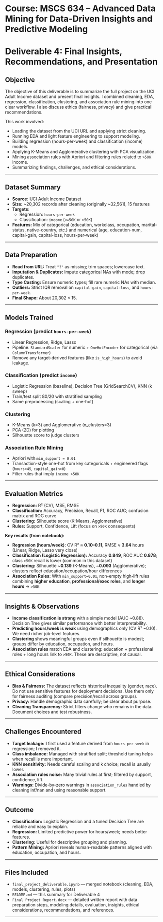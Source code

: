 # Course: MSCS 634 – Advanced Data Mining for Data-Driven Insights and Predictive Modeling
# Deliverable 4: Final Insights, Recommendations, and Presentation

## Objective
The objective of this deliverable is to summarize the full project on the UCI Adult Income dataset and present final insights. I combined cleaning, EDA, regression, classification, clustering, and association rule mining into one clear workflow. I also discuss ethics (fairness, privacy) and give practical recommendations.

This work involved:
- Loading the dataset from the UCI URL and applying strict cleaning.  
- Running EDA and light feature engineering to support modeling.  
- Building regression (hours-per-week) and classification (income) models.  
- Applying K-Means and Agglomerative clustering with PCA visualization.  
- Mining association rules with Apriori and filtering rules related to `>50K` income.  
- Summarizing findings, challenges, and ethical considerations.  

---

## Dataset Summary
- **Source:** UCI Adult Income Dataset  
- **Size:** ~20,302 records after cleaning (originally ~32,561), 15 features  
- **Targets:**  
  - Regression: `hours-per-week`  
  - Classification: `income` (`<=50K` or `>50K`)  
- **Features:** Mix of categorical (education, workclass, occupation, marital-status, native-country, etc.) and numerical (age, education-num, capital-gain, capital-loss, hours-per-week)

---

## Data Preparation
- **Read from URL:** Treat `"?"` as missing; trim spaces; lowercase text.  
- **Imputation & Duplicates:** Impute categorical NAs with mode; drop duplicates.  
- **Type Casting:** Ensure numeric types; fill rare numeric NAs with median.  
- **Outliers:** Strict IQR removal on `capital-gain`, `capital-loss`, and `hours-per-week`.  
- **Final Shape:** About 20,302 × 15.

---

## Models Trained
### Regression (predict `hours-per-week`)
- Linear Regression, Ridge, Lasso  
- Pipeline: `StandardScaler` for numeric + `OneHotEncoder` for categorical (via `ColumnTransformer`)  
- Remove any target-derived features (like `is_high_hours`) to avoid leakage.

### Classification (predict `income`)
- Logistic Regression (baseline), Decision Tree (GridSearchCV), KNN (k sweep)  
- Train/test split 80/20 with stratified sampling  
- Same preprocessing (scaling + one-hot)

### Clustering
- K-Means (k=3) and Agglomerative (n_clusters=3)  
- PCA (2D) for plotting  
- Silhouette score to judge clusters

### Association Rule Mining
- Apriori with `min_support = 0.01`  
- Transaction-style one-hot from key categoricals + engineered flags (`hours>45`, `capital_gain>0`)  
- Filter rules that imply `income >50K`

---

## Evaluation Metrics
- **Regression:** R² (CV), MSE, RMSE  
- **Classification:** Accuracy, Precision, Recall, F1, ROC AUC; confusion matrix and ROC curve  
- **Clustering:** Silhouette score (K-Means, Agglomerative)  
- **Rules:** Support, Confidence, Lift (focus on `>50K` consequents)

**Key results (from notebook):**
- **Regression (hours/week):** CV R² ≈ **0.10–0.11**, RMSE ≈ **3.64** hours (Linear, Ridge, Lasso very close)  
- **Classification (Logistic Regression):** Accuracy **0.849**, ROC AUC **0.878**; class `>50K` recall is lower (common in this dataset)  
- **Clustering:** Silhouette ~**0.139** (K-Means), ~**0.093** (Agglomerative); clusters reflect education/occupation/hour differences  
- **Association Rules:** With `min_support=0.01`, non-empty high-lift rules combining **higher education**, **professional/exec roles**, and **longer hours** → `>50K`

---

## Insights & Observations
- **Income classification is strong** with a simple model (AUC ~0.88). Decision Tree gives similar performance with better interpretability.  
- **Predicting hours/week is weak** using demographics only (CV R² ~0.10). We need richer job-level features.  
- **Clustering** shows meaningful groups even if silhouette is modest; groups differ by education, occupation, and hours.  
- **Association rules** match EDA and clustering: education + professional roles + long hours link to `>50K`. These are descriptive, not causal.

---

## Ethical Considerations
- **Bias & Fairness:** The dataset reflects historical inequality (gender, race). Do not use sensitive features for deployment decisions. Use them only for fairness auditing (compare precision/recall across groups).  
- **Privacy:** Handle demographic data carefully; be clear about purpose.  
- **Cleaning Transparency:** Strict filters change who remains in the data. Document choices and test robustness.

---

## Challenges Encountered
- **Target leakage:** I first used a feature derived from `hours-per-week` in regression; I removed it.
- **Class imbalance:** Managed with stratified split; threshold tuning helps when recall is more important.
- **KNN sensitivity:** Needs careful scaling and k choice; recall is usually lower.
- **Association rules noise:** Many trivial rules at first; filtered by support, confidence, lift.
- **Warnings:** Divide-by-zero warnings in `association_rules` handled by cleaning inf/nan and using reasonable support.

---

## Outcome
- **Classification:** Logistic Regression and a tuned Decision Tree are reliable and easy to explain.  
- **Regression:** Limited predictive power for hours/week; needs better features.  
- **Clustering:** Useful for descriptive grouping and planning.  
- **Pattern Mining:** Apriori reveals human-readable patterns aligned with education, occupation, and hours.

---

## Files Included
- `final_project_deliverable.ipynb` — merged notebook (cleaning, EDA, models, clustering, rules, plots)  
- `README.md` — this summary for Deliverable 4  
- `Final Project Report.docx` — detailed written report with data preparation steps, modeling details, evaluation, insights, ethical considerations, recommendations, and references.
---
